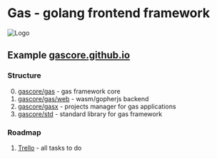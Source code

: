 # Gas - golang frontend framework

![Logo](https://raw.githubusercontent.com/gascore/gas/master/logo.png)

## Example [gascore.github.io](https://gascore.github.io)

### Structure

0. [gascore/gas](https://github.com/gascore/gas) - gas framework core
1. [gascore/gas/web](https://github.com/gascore/gas/blob/master/web) - wasm/gopherjs backend
2. [gascore/gasx](https://github.com/gascore/gasx) - projects manager for gas applications
3. [gascore/std](https://github.com/gascore/std) - standard library for gas framework

### Roadmap

1. [Trello](https://trello.com/invite/b/vB6waN51/993a187d5dd168a9a3a05093c42ed63e/gasgasgas) - all tasks to do
